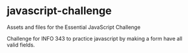 javascript-challenge
====================

Assets and files for the Essential JavaScript Challenge

Challenge for INFO 343 to practice javascript by making a form have all valid fields.
